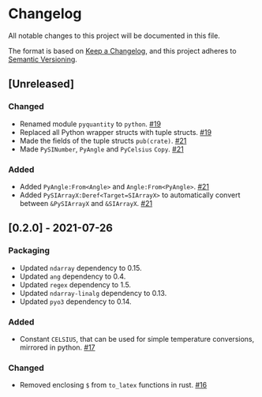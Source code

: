 # Changelog
All notable changes to this project will be documented in this file.

The format is based on [Keep a Changelog](https://keepachangelog.com/en/1.0.0/),
and this project adheres to [Semantic Versioning](https://semver.org/spec/v2.0.0.html).

## [Unreleased]
### Changed
- Renamed module `pyquantity` to `python`. [#19](https://github.com/itt-ustutt/quantity/pull/19)
- Replaced all Python wrapper structs with tuple structs. [#19](https://github.com/itt-ustutt/quantity/pull/19)
- Made the fields of the tuple structs `pub(crate)`. [#21](https://github.com/itt-ustutt/quantity/pull/21)
- Made `PySINumber`, `PyAngle` and `PyCelsius` `Copy`. [#21](https://github.com/itt-ustutt/quantity/pull/21)

### Added
- Added `PyAngle:From<Angle>` and `Angle:From<PyAngle>`. [#21](https://github.com/itt-ustutt/quantity/pull/21)
- Added `PySIArrayX:Deref<Target=SIArrayX>` to automatically convert between `&PySIArrayX` and `&SIArrayX`. [#21](https://github.com/itt-ustutt/quantity/pull/21)

## [0.2.0] - 2021-07-26
### Packaging
- Updated `ndarray` dependency to 0.15.
- Updated `ang` dependency to 0.4.
- Updated `regex` dependency to 1.5.
- Updated `ndarray-linalg` dependency to 0.13.
- Updated `pyo3` dependency to 0.14.

### Added 
- Constant `CELSIUS`, that can be used for simple temperature conversions, mirrored in python. [#17](https://github.com/itt-ustutt/quantity/pull/17)

### Changed
- Removed enclosing `$` from `to_latex` functions in rust. [#16](https://github.com/itt-ustutt/quantity/pull/16)